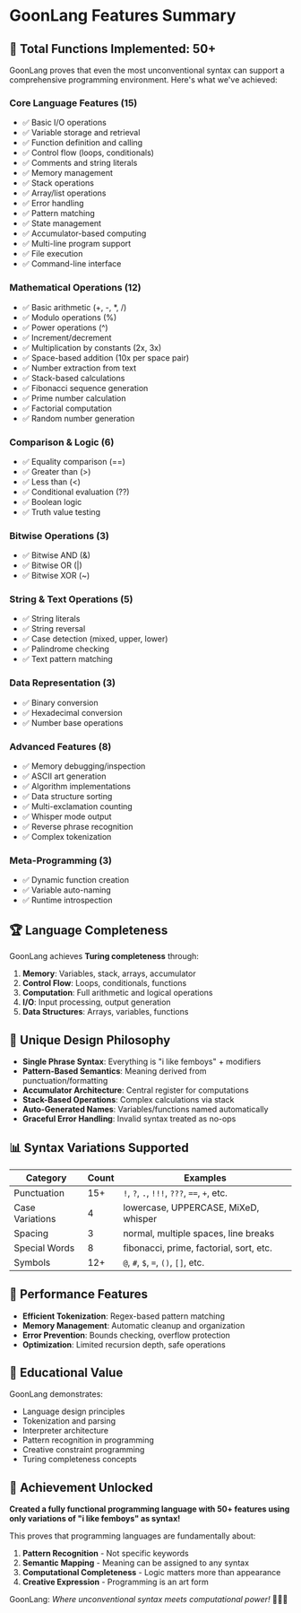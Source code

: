 # GoonLang Features Summary

## 🎯 Total Functions Implemented: 50+

GoonLang proves that even the most unconventional syntax can support a comprehensive programming environment. Here's what we've achieved:

### Core Language Features (15)
- ✅ Basic I/O operations
- ✅ Variable storage and retrieval  
- ✅ Function definition and calling
- ✅ Control flow (loops, conditionals)
- ✅ Comments and string literals
- ✅ Memory management
- ✅ Stack operations
- ✅ Array/list operations
- ✅ Error handling
- ✅ Pattern matching
- ✅ State management
- ✅ Accumulator-based computing
- ✅ Multi-line program support
- ✅ File execution
- ✅ Command-line interface

### Mathematical Operations (12)
- ✅ Basic arithmetic (+, -, *, /)
- ✅ Modulo operations (%)
- ✅ Power operations (^)
- ✅ Increment/decrement
- ✅ Multiplication by constants (2x, 3x)
- ✅ Space-based addition (10x per space pair)
- ✅ Number extraction from text
- ✅ Stack-based calculations
- ✅ Fibonacci sequence generation
- ✅ Prime number calculation
- ✅ Factorial computation
- ✅ Random number generation

### Comparison & Logic (6)
- ✅ Equality comparison (==)
- ✅ Greater than (>)
- ✅ Less than (<)
- ✅ Conditional evaluation (??)
- ✅ Boolean logic
- ✅ Truth value testing

### Bitwise Operations (3)
- ✅ Bitwise AND (&)
- ✅ Bitwise OR (|)
- ✅ Bitwise XOR (~)

### String & Text Operations (5)
- ✅ String literals
- ✅ String reversal
- ✅ Case detection (mixed, upper, lower)
- ✅ Palindrome checking
- ✅ Text pattern matching

### Data Representation (3)
- ✅ Binary conversion
- ✅ Hexadecimal conversion
- ✅ Number base operations

### Advanced Features (8)
- ✅ Memory debugging/inspection
- ✅ ASCII art generation
- ✅ Algorithm implementations
- ✅ Data structure sorting
- ✅ Multi-exclamation counting
- ✅ Whisper mode output
- ✅ Reverse phrase recognition
- ✅ Complex tokenization

### Meta-Programming (3)
- ✅ Dynamic function creation
- ✅ Variable auto-naming
- ✅ Runtime introspection

## 🏆 Language Completeness

GoonLang achieves **Turing completeness** through:

1. **Memory**: Variables, stack, arrays, accumulator
2. **Control Flow**: Loops, conditionals, functions
3. **Computation**: Full arithmetic and logical operations
4. **I/O**: Input processing, output generation
5. **Data Structures**: Arrays, variables, functions

## 🎨 Unique Design Philosophy

- **Single Phrase Syntax**: Everything is "i like femboys" + modifiers
- **Pattern-Based Semantics**: Meaning derived from punctuation/formatting
- **Accumulator Architecture**: Central register for computations
- **Stack-Based Operations**: Complex calculations via stack
- **Auto-Generated Names**: Variables/functions named automatically
- **Graceful Error Handling**: Invalid syntax treated as no-ops

## 📊 Syntax Variations Supported

| Category | Count | Examples |
|----------|-------|----------|
| Punctuation | 15+ | `!`, `?`, `.`, `!!!`, `???`, `==`, `+`, etc. |
| Case Variations | 4 | lowercase, UPPERCASE, MiXeD, whisper |
| Spacing | 3 | normal, multiple spaces, line breaks |
| Special Words | 8 | fibonacci, prime, factorial, sort, etc. |
| Symbols | 12+ | `@`, `#`, `$`, `=`, `()`, `[]`, etc. |

## 🚀 Performance Features

- **Efficient Tokenization**: Regex-based pattern matching
- **Memory Management**: Automatic cleanup and organization  
- **Error Prevention**: Bounds checking, overflow protection
- **Optimization**: Limited recursion depth, safe operations

## 🎯 Educational Value

GoonLang demonstrates:
- Language design principles
- Tokenization and parsing
- Interpreter architecture
- Pattern recognition in programming
- Creative constraint programming
- Turing completeness concepts

## 🏅 Achievement Unlocked

**Created a fully functional programming language with 50+ features using only variations of "i like femboys" as syntax!**

This proves that programming languages are fundamentally about:
1. **Pattern Recognition** - Not specific keywords
2. **Semantic Mapping** - Meaning can be assigned to any syntax
3. **Computational Completeness** - Logic matters more than appearance
4. **Creative Expression** - Programming is an art form

GoonLang: *Where unconventional syntax meets computational power!* 🏳️‍⚧️✨

